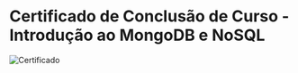# Certificado de Conclusão de Curso - Introdução ao MongoDB e NoSQL

![Certificado](https://github.com/user-attachments/assets/dfbde11d-460e-48c9-a9e4-60578878ff5b)
